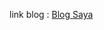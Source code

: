 link blog : [Blog Saya](https://muqtasidroziq1.blogspot.com/2025/03/pertemuan-1-instalasi-laravel-12.html)